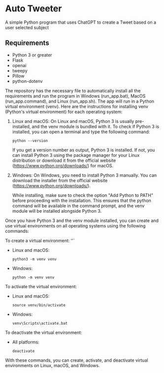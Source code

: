 # Auto Tweeter

A simple Python program that uses ChatGPT to create a Tweet based on a user selected subject

## Requirements
* Python 3 or greater
* Flask
* openai
* tweepy
* Pillow
* python-dotenv

The repository has the necessary file to automatically install all the requirements and run the program in Windows (run_app.bat), MacOS (run_app.command), and Linux (run_app.sh). The app will run in a Python virtual environment (venv). Here are the instructions for installing venv (Python's virtual environment) for each operating system:

1. Linux and macOS:
    On Linux and macOS, Python 3 is usually pre-installed, and the venv module is bundled with it. To check if Python 3 is installed, you can open a terminal and type the following command:

    ```
    python --version
    ```
    
    If you get a version number as output, Python 3 is installed. If not, you can install Python 3 using the package manager for your Linux distribution or download it from the official website (https://www.python.org/downloads/) for macOS.
2. Windows:
    On Windows, you need to install Python 3 manually. You can download the installer from the official website (https://www.python.org/downloads/).

    While installing, make sure to check the option "Add Python to PATH" before proceeding with the installation. This ensures that the python command will be available in the command prompt, and the venv module will be installed alongside Python 3.

Once you have Python 3 and the venv module installed, you can create and use virtual environments on all operating systems using the following commands:

To create a virtual environment:
''`
* Linux and macOS:
    ```
    python3 -m venv venv
    ```
* Windows: 
    ```
    python -m venv venv
    ```

To activate the virtual environment:

* Linux and macOS:
    ```
    source venv/bin/activate
    ```
* Windows:
    ```
    venv\Scripts\activate.bat
    ```

To deactivate the virtual environment:

* All platforms:
    ```
    deactivate
    ```

With these commands, you can create, activate, and deactivate virtual environments on Linux, macOS, and Windows.
